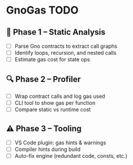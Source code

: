 # GnoGas TODO

## 🔧 Phase 1 – Static Analysis

- [ ] Parse Gno contracts to extract call graphs
- [ ] Identify loops, recursion, and nested calls
- [ ] Estimate gas cost for state ops

## 🔍 Phase 2 – Profiler

- [ ] Wrap contract calls and log gas used
- [ ] CLI tool to show gas per function
- [ ] Compare static vs runtime cost

## ⚠️ Phase 3 – Tooling

- [ ] VS Code plugin: gas hints & warnings
- [ ] Compiler hints during build
- [ ] Auto-fix engine (redundant code, consts, etc.)
